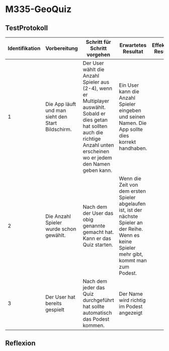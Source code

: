# M335-GeoQuiz
## TestProtokoll
| Identifikation  | Vorbereitung  | Schritt für Schritt vorgehen  | Erwartetes Resultat  | Effektives Resultat  |
|---|---|---|---|---|
| 1 | Die App läuft und man sieht den Start Bildschirm.  | Der User wählt die Anzahl Spieler aus (2-4), wenn er Multiplayer auswählt. Sobald er dies getan hat sollten auch die richtige Anzahl unten erscheinen wo er jedem den Namen geben kann.   | Ein User kann die Anzahl Spieler eingeben und seinen Namen. Die App sollte dies korrekt handhaben.  |   |
| 2 | Die Anzahl Spieler wurde schon gewählt.  | Nach dem der User das obig genannte gemacht hat. Kann er das Quiz starten.  | Wenn die Zeit von dem ersten Spieler abgelaufen ist, ist der nächste Spieler an der Reihe. Wenn es keine Spieler mehr gibt, kommt man zum Podest.  |   |
| 3 | Der User hat bereits gespielt  | Nach dem jeder das Quiz durchgeführt hat sollte automatisch das Podest kommen.  | Der Name wird richtig im Podest angezeigt  |   |
## Reflexion
